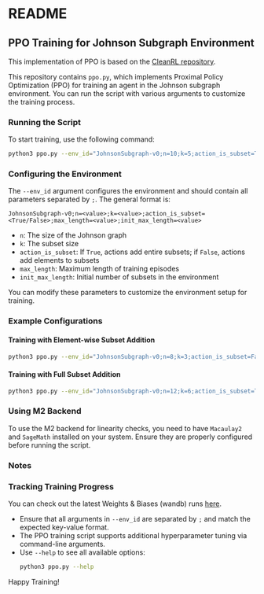 # README

## PPO Training for Johnson Subgraph Environment

This implementation of PPO is based on the [CleanRL repository](https://github.com/vwxyzjn/cleanrl).

This repository contains `ppo.py`, which implements Proximal Policy Optimization (PPO) for training an agent in the Johnson subgraph environment. You can run the script with various arguments to customize the training process.

### Running the Script
To start training, use the following command:
```sh
python3 ppo.py --env_id="JohnsonSubgraph-v0;n=10;k=5;action_is_subset=True;max_length=20;init_max_length=0"
```

### Configuring the Environment
The `--env_id` argument configures the environment and should contain all parameters separated by `;`. The general format is:
```
JohnsonSubgraph-v0;n=<value>;k=<value>;action_is_subset=<True/False>;max_length=<value>;init_max_length=<value>
```

- `n`: The size of the Johnson graph
- `k`: The subset size
- `action_is_subset`: If `True`, actions add entire subsets; if `False`, actions add elements to subsets
- `max_length`: Maximum length of training episodes
- `init_max_length`: Initial number of subsets in the environment

You can modify these parameters to customize the environment setup for training.

### Example Configurations
#### Training with Element-wise Subset Addition
```sh
python3 ppo.py --env_id="JohnsonSubgraph-v0;n=8;k=3;action_is_subset=False;max_length=15;init_max_length=2"
```

#### Training with Full Subset Addition
```sh
python3 ppo.py --env_id="JohnsonSubgraph-v0;n=12;k=6;action_is_subset=True;max_length=25;init_max_length=5"
```

### Using M2 Backend
To use the M2 backend for linearity checks, you need to have `Macaulay2` and `SageMath` installed on your system. Ensure they are properly configured before running the script.

### Notes

### Tracking Training Progress
You can check out the latest Weights & Biases (wandb) runs [here](https://wandb.ai/kibrq/Monomial%20Ideals?nw=nwuserkibrq).

- Ensure that all arguments in `--env_id` are separated by `;` and match the expected key-value format.
- The PPO training script supports additional hyperparameter tuning via command-line arguments.
- Use `--help` to see all available options:
  ```sh
  python3 ppo.py --help
  ```

Happy Training!

